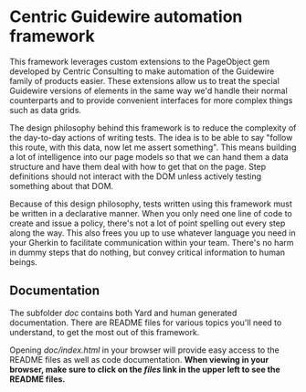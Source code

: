 # Centric Guidewire automation framework

This framework leverages custom extensions to the PageObject gem developed by Centric Consulting to make automation of the Guidewire family of products easier.  These extensions allow us to treat the special Guidewire versions of elements in the same way we'd handle their normal counterparts and to provide convenient interfaces for more complex things such as data grids.

The design philosophy behind this framework is to reduce the complexity of the day-to-day actions of writing tests. The idea is to be able to say "follow this route, with this data, now let me assert something". This means building a lot of intelligence into our page models so that we can hand them a data structure and have them deal with how to get that on the page. Step definitions should not interact with the DOM unless actively testing something about that DOM.

Because of this design philosophy, tests written using this framework must be written in a declarative manner.  When you only need one line of code to create and issue a policy, there's not a lot of point spelling out every step along the way.  This also frees you up to use whatever language you need in your Gherkin to facilitate communication within your team.  There's no harm in dummy steps that do nothing, but convey critical information to human beings.

## Documentation
The subfolder *doc* contains both Yard and human generated documentation.  There are README files for various topics you'll need to understand, to get the most out of this framework. 

Opening *doc/index.html* in your browser will provide easy access to the README files as well as code documentation. **When viewing in your browser, make sure to click on the *files* link in the upper left to see the README files.**
